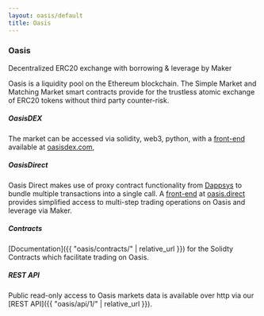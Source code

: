 ```yaml
---
layout: oasis/default
title: Oasis
---
```


### Oasis

<p class="lead">
  Decentralized ERC20 exchange with borrowing & leverage by Maker
</p>

Oasis is a liquidity pool on the Ethereum blockchain. The Simple Market and
Matching Market smart contracts provide for the trustless atomic exchange of
ERC20 tokens without third party counter-risk.

##### OasisDEX

The market can be accessed via solidity, web3, python, with a
[front-end](https://github.com/OasisDEX/oasis) available at
[oasisdex.com](https://oasisdex.com),

##### OasisDirect

Oasis Direct makes use of proxy contract functionality from
[Dappsys](https://dapp.tools/dappsys) to bundle multiple transactions into a
single call. A [front-end](https://github.com/OasisDEX/oasis-direct-base) at
[oasis.direct](https://oasis.direct) provides simplified access to multi-step
trading operations on Oasis and leverage via Maker.

##### Contracts

[Documentation]({{ "oasis/contracts/" | relative_url }}) for the Solidty Contracts which facilitate trading on Oasis.

##### REST API

Public read-only access to Oasis markets data is available over http via our
[REST API]({{ "oasis/api/1/" | relative_url }}).
